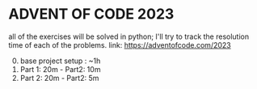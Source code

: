 # ADVENT OF CODE 2023

all of the exercises will be solved in python; I'll try to track the resolution time of each of the problems. link: https://adventofcode.com/2023

0. base project setup : ~1h
1. Part 1: 20m - Part2: 10m 
2. Part 2: 20m - Part2: 5m
